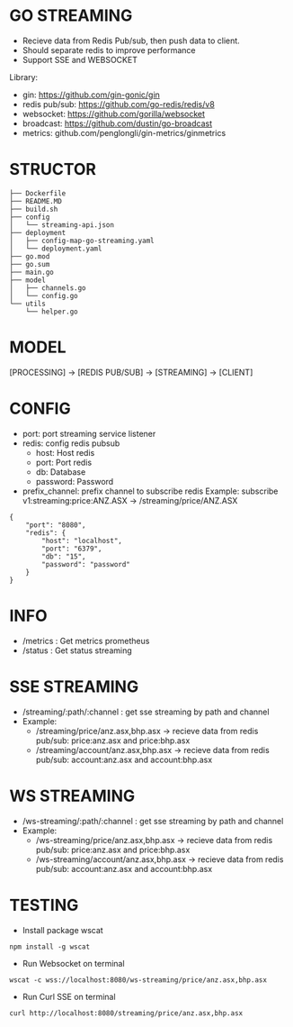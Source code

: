 # GO STREAMING
- Recieve data from Redis Pub/sub, then push data to client.
- Should separate redis to improve performance
- Support SSE and WEBSOCKET

Library:
- gin: https://github.com/gin-gonic/gin
- redis pub/sub: https://github.com/go-redis/redis/v8
- websocket: https://github.com/gorilla/websocket
- broadcast: https://github.com/dustin/go-broadcast
- metrics: github.com/penglongli/gin-metrics/ginmetrics

# STRUCTOR
```
├── Dockerfile
├── README.MD
├── build.sh
├── config
│   └── streaming-api.json
├── deployment
│   ├── config-map-go-streaming.yaml
│   └── deployment.yaml
├── go.mod
├── go.sum
├── main.go
├── model
│   ├── channels.go
│   └── config.go
└── utils
    └── helper.go
```

# MODEL
[PROCESSING] -> [REDIS PUB/SUB] -> [STREAMING] -> [CLIENT]

# CONFIG
- port: port streaming service listener
- redis: config redis pubsub
    - host: Host redis
    - port: Port redis
    - db: Database
    - password: Password
- prefix_channel: prefix channel to subscribe redis
    Example: subscribe v1:streaming:price:ANZ.ASX -> /streaming/price/ANZ.ASX

```
{
    "port": "8080",
    "redis": {
        "host": "localhost",
        "port": "6379",
        "db": "15",
        "password": "password"
    }
}
```

# INFO
- /metrics : Get metrics prometheus
- /status : Get status streaming

# SSE STREAMING
- /streaming/:path/:channel : get sse streaming by path and channel
- Example:
    - /streaming/price/anz.asx,bhp.asx -> recieve data from redis pub/sub: price:anz.asx and price:bhp.asx
    - /streaming/account/anz.asx,bhp.asx -> recieve data from redis pub/sub: account:anz.asx and account:bhp.asx

# WS STREAMING
- /ws-streaming/:path/:channel : get sse streaming by path and channel
- Example:
    - /ws-streaming/price/anz.asx,bhp.asx -> recieve data from redis pub/sub: price:anz.asx and price:bhp.asx
    - /ws-streaming/account/anz.asx,bhp.asx -> recieve data from redis pub/sub: account:anz.asx  and account:bhp.asx


# TESTING
- Install package wscat
```
npm install -g wscat
```
- Run Websocket on terminal
```
wscat -c wss://localhost:8080/ws-streaming/price/anz.asx,bhp.asx
```

- Run Curl SSE on terminal 
```
curl http://localhost:8080/streaming/price/anz.asx,bhp.asx
```